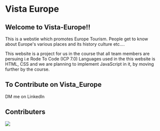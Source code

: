 # Vista Europe 

## Welcome to Vista-Europe!!
This is a webstie which promotes Europe Tourism.
People get to know about Europe's various places and its history culture etc....

This website is a project for us in the course that all team members are persuing i.e Rode To Code (ICP 7.0)
Languages used in the this website is HTML, CSS and we are planning to implement JavaScript in it, by moving further by the course.

## To Contribute on Vista_Europe
DM me on LinkedIn 

## Contributers 
<a href="https://github.com/sahilPatil20/vista-europe-group-project-1-icp-7/graphs/contributors">
  <img src="https://contrib.rocks/image?repo=sahilPatil20/vista-europe-group-project-1-icp-7" />
</a>

